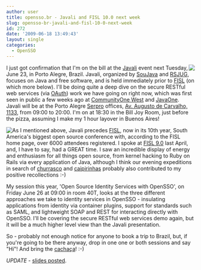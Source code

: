 ```yaml
---
author: user
title: opensso.br - Javali and FISL 10.0 next week
slug: opensso-br-javali-and-fisl-10-0-next-week
id: 272
date: '2009-06-18 13:49:43'
layout: single
categories:
  - OpenSSO
---
```


<span style="float: right;">[![](http://blog.superpat.com/wp-content/uploads/2009/09/Javali.png)](http://javali.org.br/)</span> I just got confirmation that I'm on the bill at the [Javali](http://javali.org.br/) event next Tuesday, June 23, in Porto Alegre, Brazil. Javali, organized by [SouJava](http://www.soujava.org.br/) and [RSJUG](http://www.rsjug.org/), focuses on Java and free software, and is held immediately prior to [FISL](http://fisl.softwarelivre.org/10/www/) (on which more below). I'll be doing quite a deep dive on the secure RESTful web services (via [OAuth](http://oauth.net/)) work we have going on right now, which was first seen in public a few weeks ago at [CommunityOne West](http://developers.sun.com/events/communityone/2009/west/) and [JavaOne](http://java.sun.com/javaone/). Javali will be at the Porto Alegre [Serpro](http://www.serpro.gov.br/) offices, [Av. Augusto de Carvalho, 1133](http://www.javali.org.br/local.htm), from 09:00 to 20:00\. I'm on at 18:30 in the Bill Joy Room, just before the pizza, assuming I make my 1 hour layover in Buenos Aires!

<span style="float: left;">[![](http://blog.superpat.com/wp-content/uploads/2009/09/FISL.png)](http://fisl.softwarelivre.org/10/www/)</span> As I mentioned above, Javali precedes [FISL](http://fisl.softwarelivre.org/10/www/), now in its 10th year, South America's biggest open source conference with, according to the FISL home page, over 6000 attendees registered. I spoke at [FISL 9.0](http://fislold.softwarelivre.org/9.0/www/) last April, and, I have to say, had a GREAT time. I saw an incredible display of energy and enthusiasm for all things open source, from kernel hacking to Ruby on Rails via every application of Java, although I think our evening expeditions in search of [churrasco](http://en.wikipedia.org/wiki/Churrasco) and [caipirinhas](http://en.wikipedia.org/wiki/Caipirinha) probably also contributed to my positive recollections :-)

My session this year, 'Open Source Identity Services with OpenSSO', on Friday June 26 at 09:00 in room 40T, looks at the three different approaches we take to identity services in OpenSSO - insulating applications from identity via container plugins, support for standards such as SAML, and lightweight SOAP and REST for interacting directly with OpenSSO. I'll be covering the secure RESTful web services demo again, but it will be a much higher level view than the Javali presentation.

So - probably not enough notice for anyone to book a trip to Brazil, but, if you're going to be there anyway, drop in one one or both sessions and say "Hi"! And bring the [cachaça](http://en.wikipedia.org/wiki/Cacha%C3%A7a)! :-)

_UPDATE_ - [slides posted](http://blog.superpat.com/2009/06/26/slides-from-javali-and-fisl-2009/).